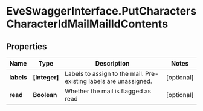 # EveSwaggerInterface.PutCharactersCharacterIdMailMailIdContents

## Properties
Name | Type | Description | Notes
------------ | ------------- | ------------- | -------------
**labels** | **[Integer]** | Labels to assign to the mail. Pre-existing labels are unassigned. | [optional] 
**read** | **Boolean** | Whether the mail is flagged as read | [optional] 


